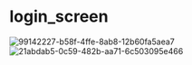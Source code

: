 # login_screen

![99142227-b58f-4ffe-8ab8-12b60fa5aea7](https://user-images.githubusercontent.com/69674844/129490671-2ed034b6-4080-4cfb-8424-6a137a7ab445.jpg)
![21abdab5-0c59-482b-aa71-6c503095e466](https://user-images.githubusercontent.com/69674844/129490677-955e010c-5787-4662-a777-4795cbb2d865.jpg)
